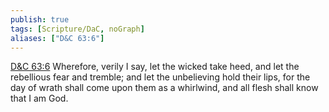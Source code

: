 ```yaml
---
publish: true
tags: [Scripture/DaC, noGraph]
aliases: ["D&C 63:6"]
---
```

[D&C 63:6](https://churchofjesuschrist.org/study/scriptures/dc-testament/dc/63?lang=eng&id=p6#p6) Wherefore, verily I say, let the wicked take heed, and let the rebellious fear and tremble; and let the unbelieving hold their lips, for the day of wrath shall come upon them as a whirlwind, and all flesh shall know that I am God.

